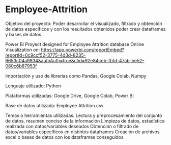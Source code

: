 # Employee-Attrition
Objetivo del proyecto: Poder desarrollar el visualizado, filtrado y obtención de datos específicos y con los resultados obtenidos poder crear dataframes y bases de datos 

Power Bi Proyect designed for Employee Attrition database
Online Visualization on: https://app.powerbi.com/reportEmbed?reportId=0c9ccf52-3775-4d3d-8235-6653c04a9834&autoAuth=true&ctid=92e84ceb-fbfd-47ab-be52-080c6b87953f

Importación y uso de librerías como Pandas, Google Colab, Numpy

Lenguaje utilizado: Python 

Plataformas utilizadas: Google Drive, Google Colab, Power BI 

Base de datos utilizada: Employee Attrition.csv 

Temas o herramientas utilizadas:
    Lectura y preprocesamiento del conjunto de datos, resumen conciso de la información 
    Limpieza de datos, estadística realizada con datos/variables deseados 
    Obtención o filtrado de datos/variables específicos en distintos dataframes 
    Creación de archivos excel o bases de datos con los dataframes conseguidos 
